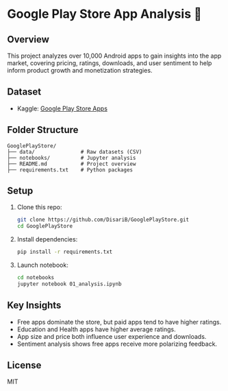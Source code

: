 # Google Play Store App Analysis 📱

## Overview
This project analyzes over 10,000 Android apps to gain insights into the app market, covering pricing, ratings, downloads, and user sentiment to help inform product growth and monetization strategies.

## Dataset
- Kaggle: [Google Play Store Apps](https://www.kaggle.com/datasets/lava18/google-play-store-apps)

## Folder Structure
```
GooglePlayStore/
├── data/               # Raw datasets (CSV)
├── notebooks/          # Jupyter analysis
├── README.md           # Project overview
├── requirements.txt    # Python packages
```

## Setup
1. Clone this repo:
   ```bash
   git clone https://github.com/DisariB/GooglePlayStore.git
   cd GooglePlayStore
   ```

2. Install dependencies:
   ```bash
   pip install -r requirements.txt
   ```

3. Launch notebook:
   ```bash
   cd notebooks
   jupyter notebook 01_analysis.ipynb
   ```

## Key Insights
- Free apps dominate the store, but paid apps tend to have higher ratings.
- Education and Health apps have higher average ratings.
- App size and price both influence user experience and downloads.
- Sentiment analysis shows free apps receive more polarizing feedback.

## License
MIT